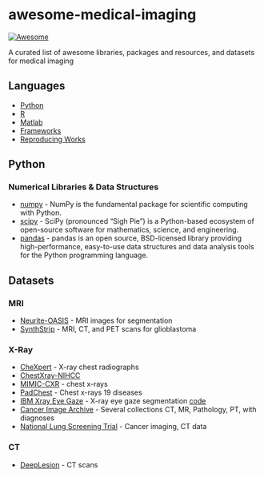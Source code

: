 # awesome-medical-imaging

[![Awesome](https://awesome.re/badge.svg)](https://awesome.re)

A curated list of awesome libraries, packages and resources, and datasets for medical imaging 

## Languages

- [Python](#python)
- [R](#r)
- [Matlab](#matlab)
- [Frameworks](#frameworks)
- [Reproducing Works](#reproducing-works)

## Python

### Numerical Libraries & Data Structures
- [numpy](https://www.numpy.org) - NumPy is the fundamental package for scientific computing with Python.
- [scipy](https://www.scipy.org) - SciPy (pronounced “Sigh Pie”) is a Python-based ecosystem of open-source software for mathematics, science, and engineering.
- [pandas](https://pandas.pydata.org) - pandas is an open source, BSD-licensed library providing high-performance, easy-to-use data structures and data analysis tools for the Python programming language.


## Datasets

### MRI

- [Neurite-OASIS](https://github.com/adalca/medical-datasets/blob/master/neurite-oasis.md) -   MRI images for segmentation
- [SynthStrip](https://w3id.org/synthstrip) -   MRI, CT, and PET scans for glioblastoma

### X-Ray

- [CheXpert](https://stanfordmlgroup.github.io/competitions/chexpert/) - X-ray chest radiographs 
- [ChestXray-NIHCC](https://nihcc.app.box.com/v/ChestXray-NIHCC)
- [MIMIC-CXR](https://physionet.org/physiobank/database/mimiccxr/) - chest x-rays  
- [PadChest](http://bimcv.cipf.es/bimcv-projects/padchest/) - Chest x-rays  19 diseases
- [IBM Xray Eye Gaze](https://physionet.org/content/egd-cxr/1.0.0/) - X-ray eye gaze segmentation [code](https://github.com/cxr-eye-gaze/eye-gaze-dataset) 
- [Cancer Image Archive](http://www.cancerimagingarchive.net/) - Several collections   CT, MR, Pathology, PT, with diagnoses  
- [National Lung Screening Trial](https://wiki.cancerimagingarchive.net/display/NLST/National+Lung+Screening+Trial) - Cancer imaging, CT data 

### CT
- [DeepLesion](https://nihcc.app.box.com/v/DeepLesion) - CT scans
